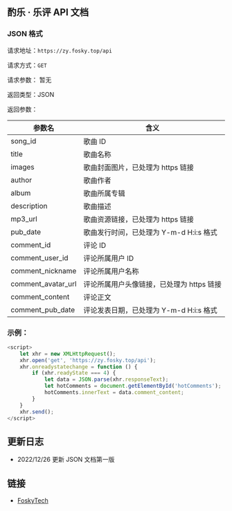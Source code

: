## 酌乐 · 乐评 API 文档

### JSON 格式

请求地址：`https://zy.fosky.top/api`

请求方式：`GET`

请求参数： 暂无

返回类型：JSON

返回参数：

|    参数名    | 含义                         |
| ---------- |----------------------------|
| song_id | 歌曲 ID                      |
| title | 歌曲名称                       |
| images | 歌曲封面图片，已处理为 https 链接       |
| author | 歌曲作者                       |
| album | 歌曲所属专辑                     |
| description | 歌曲描述                       |
| mp3_url | 歌曲资源链接，已处理为 https 链接       |
| pub_date | 歌曲发行时间，已处理为 Y-m-d H:i:s 格式 |
| comment_id | 评论 ID                      |
| comment_user_id | 评论所属用户 ID                  |
| comment_nickname | 评论所属用户名称                   |
| comment_avatar_url | 评论所属用户头像链接，已处理为 https 链接   |
| comment_content | 评论正文                       |
| comment_pub_date | 评论发表日期，已处理为 Y-m-d H:i:s 格式       |

### 示例：
```js
<script>
    let xhr = new XMLHttpRequest();
    xhr.open('get', 'https://zy.fosky.top/api');
    xhr.onreadystatechange = function () {
        if (xhr.readyState === 4) {
            let data = JSON.parse(xhr.responseText);
            let hotComments = document.getElementById('hotComments');
            hotComments.innerText = data.comment_content;
        }
    }
    xhr.send();
</script>
```

## 更新日志
- 2022/12/26 更新 JSON 文档第一版

## 链接
- [FoskyTech](https://fosky.top)

